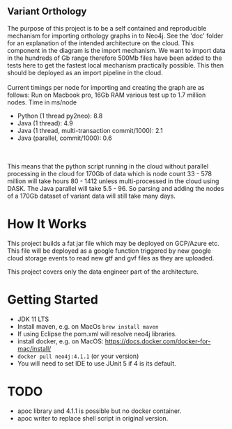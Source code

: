 
## Variant Orthology
The purpose of this project is to be a self contained and reproducible mechanism for
importing orthology graphs in to Neo4j. See the 'doc' folder for an explanation of the
intended architecture on the cloud. This component in the diagram is the import 
mechanism. We want to import data in the hundreds of Gb range therefore 500Mb files
have been added to the tests here to get the fastest local mechanism practically 
possible. This then should be deployed as an import pipeline in the cloud.
<br/>
<br/>
Current timings per node for importing and creating the graph are as follows:
Run on Macbook pro, 16Gb RAM various test up to 1.7 million nodes. Time in ms/node<br/>
* Python (1 thread py2neo):  								8.8
* Java (1 thread):											4.9
* Java (1 thread, multi-transaction commit/1000):			2.1
* Java (parallel, commit/1000):								0.6
<br/>
<br/>
This means that the python script running in the cloud without parallel processing 
in the cloud for 170Gb of data which is node count 33 - 578 million will take hours
80 - 1412 unless multi-processed in the cloud using DASK. The Java parallel will take
5.5 - 96. So parsing and adding the nodes of a 170Gb dataset of variant data will still
take many days.

# How It Works
This project builds a fat jar file which may be deployed on GCP/Azure etc. This file
will be deployed as a google function triggered by new google cloud storage events to 
read new gtf and gvf files as they are  uploaded.

This project covers only the data engineer part of the architecture.

# Getting Started
* JDK 11 LTS
* Install maven, e.g. on MacOs `brew install maven`
* If using Eclipse the pom.xml will resolve neo4j libraries.
* install docker, e.g. on MacOS:  https://docs.docker.com/docker-for-mac/install/
* `docker pull neo4j:4.1.1`    (or your version)
* You will need to set IDE to use JUnit 5 if 4 is its default.

# TODO
* apoc library and 4.1.1 is possible but no docker container.
* apoc writer to replace shell script in original version.